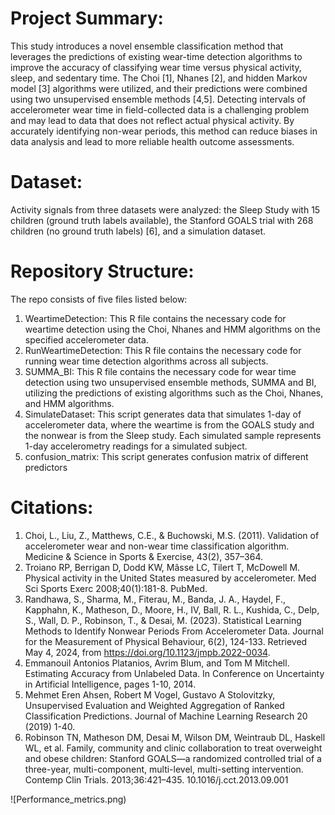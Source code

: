 # Project Summary:

This study introduces a novel ensemble classification method that leverages the predictions of existing wear-time detection algorithms to improve the accuracy of classifying wear time versus physical activity, sleep, and sedentary time. The Choi [1], Nhanes [2], and hidden Markov model [3] algorithms were utilized, and their predictions were combined using two unsupervised ensemble methods [4,5]. Detecting intervals of accelerometer wear time in field-collected data is a challenging problem and may lead to data that does not reflect actual physical activity. By accurately identifying non-wear periods, this method can reduce biases in data analysis and lead to more reliable health outcome assessments.

# Dataset:

Activity signals from three datasets were analyzed: the Sleep Study with 15 children (ground truth labels available), the Stanford GOALS trial with 268 children (no ground truth labels) [6], and a simulation dataset. 

# Repository Structure:

The repo consists of five files listed below:

1. WeartimeDetection: This R file contains the necessary code for weartime detection using the Choi, Nhanes and HMM algorithms on the specified accelerometer data.
2. RunWeartimeDetection: This R file contains the necessary code for running wear time detection algorithms across all subjects.
3. SUMMA_BI: This R file contains the necessary code for wear time detection using two unsupervised ensemble methods, SUMMA and BI, utilizing the predictions of existing algorithms such as the Choi, Nhanes, and HMM algorithms.
4. SimulateDataset: This script generates data that simulates 1-day of accelerometer data, where the weartime is from the GOALS study and the nonwear is from the Sleep study.
   Each simulated sample represents 1-day accelerometry readings for a simulated subject.
5. confusion_matrix: This script generates confusion matrix of different predictors

# Citations:

 1. Choi, L., Liu, Z., Matthews, C.E., & Buchowski, M.S. (2011). Validation of accelerometer wear and non-wear time classification algorithm. Medicine & Science in Sports & Exercise, 43(2), 357–364.  
 2. Troiano RP, Berrigan D, Dodd KW, Mâsse LC, Tilert T, McDowell M. Physical activity in the United States measured by accelerometer. Med Sci Sports Exerc 2008;40(1):181-8. PubMed. 
 3. Randhawa, S., Sharma, M., Fiterau, M., Banda, J. A., Haydel, F., Kapphahn, K., Matheson, D., Moore, H., IV, Ball, R. L., Kushida, C., Delp, S., Wall, D. P., Robinson, T., & Desai, M. (2023). Statistical Learning Methods to Identify Nonwear Periods From Accelerometer Data. Journal for the Measurement of Physical Behaviour, 6(2), 124-133. Retrieved May 4, 2024, from https://doi.org/10.1123/jmpb.2022-0034.
 5. Emmanouil Antonios Platanios, Avrim Blum, and Tom M Mitchell. Estimating Accuracy from Unlabeled Data. In Conference on Uncertainty in Artificial Intelligence, pages 1-10, 2014. 
 6. Mehmet Eren Ahsen, Robert M Vogel, Gustavo A Stolovitzky, Unsupervised Evaluation and Weighted Aggregation of Ranked Classification Predictions. Journal of Machine Learning Research 20 (2019) 1-40.
 7. Robinson TN, Matheson DM, Desai M, Wilson DM, Weintraub DL, Haskell WL, et al. Family, community and clinic collaboration to treat overweight and obese children: Stanford GOALS—a randomized controlled trial of a three-year, multi-component, multi-level, multi-setting intervention. Contemp Clin Trials. 2013;36:421–435. 10.1016/j.cct.2013.09.001

![Performance_metrics.png)
